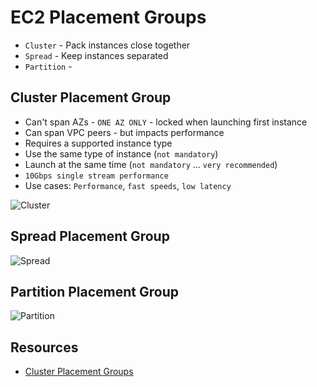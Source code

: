 # EC2 Placement Groups

- `Cluster` - Pack instances close together
- `Spread` - Keep instances separated
- `Partition` - 

## Cluster Placement Group

- Can't span AZs - `ONE AZ ONLY` - locked when launching first instance
- Can span VPC peers - but impacts performance
- Requires a supported instance type
- Use the same type of instance (`not mandatory`)
- Launch at the same time (`not mandatory` ... `very recommended`)
- `10Gbps single stream performance`
- Use cases: `Performance`, `fast speeds`, `low latency`

![Cluster](https://github.com/williammunozr/aws-sa-associate-saac03/blob/main/1100-ADVANCED_EC2/00_LEARNINGAIDS/PlacementGroups-1.png)

## Spread Placement Group

![Spread](https://github.com/williammunozr/aws-sa-associate-saac03/blob/main/1100-ADVANCED_EC2/00_LEARNINGAIDS/PlacementGroups-2.png)

## Partition Placement Group

![Partition](https://github.com/williammunozr/aws-sa-associate-saac03/blob/main/1100-ADVANCED_EC2/00_LEARNINGAIDS/PlacementGroups-3.png)

## Resources

- [Cluster Placement Groups](https://learn.cantrill.io/courses/895720/lectures/24043540)
